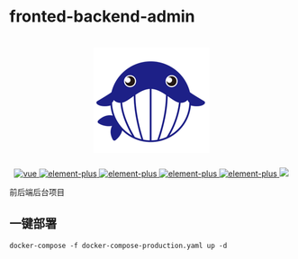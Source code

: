 # fronted-backend-admin

<h1 align="center">
    <img src="./fronted/public/logo.png" alt="Logo">
</h1>
<p align="center">
    <a href="https://github.com/vuejs/vue">
      <img src="https://img.shields.io/badge/vue-3.3.8-brightgreen" alt="vue">
    </a>
    <a href="https://github.com/ElemeFE/element">
      <img src="https://img.shields.io/badge/element--plus-2.4.2-brightgreen" alt="element-plus">
    </a>
    <a href="#">
      <img src="https://img.shields.io/badge/java-1.8-brightgreen" alt="element-plus">
    </a>
    <a href="#">
      <img src="https://img.shields.io/badge/spring--boot-2.7.7-brightgreen" alt="element-plus">
    </a>
    <a href="#">
      <img src="https://img.shields.io/badge/golang-1.20-brightgreen" alt="element-plus">
    </a>
    <a href="#">
        <img src="https://img.shields.io/github/license/jaronnie/fronted-backend-admin">
    </a>
</p>

前后端后台项目

## 一键部署

```shell
docker-compose -f docker-compose-production.yaml up -d
```

